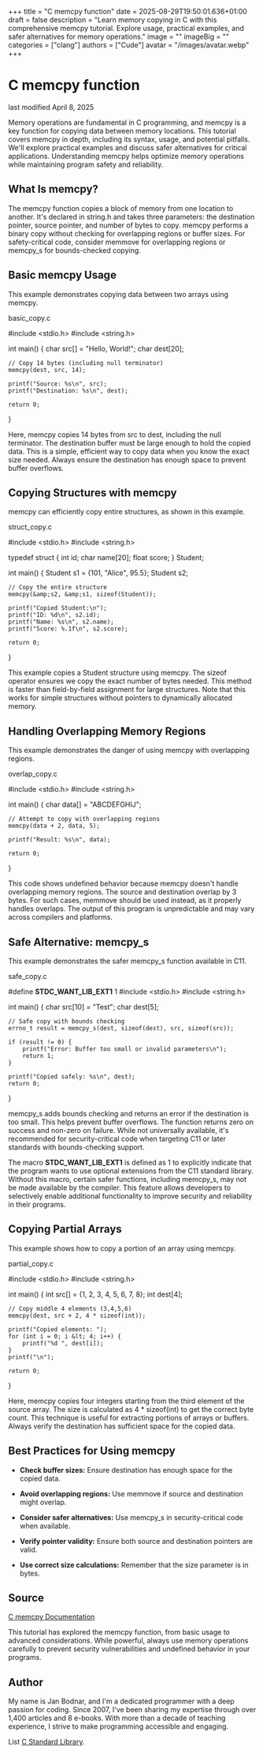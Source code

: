 +++
title = "C memcpy function"
date = 2025-08-29T19:50:01.636+01:00
draft = false
description = "Learn memory copying in C with this comprehensive memcpy tutorial. Explore usage, practical examples, and safer alternatives for memory operations."
image = ""
imageBig = ""
categories = ["clang"]
authors = ["Cude"]
avatar = "/images/avatar.webp"
+++

# C memcpy function

last modified April 8, 2025

Memory operations are fundamental in C programming, and memcpy is a
key function for copying data between memory locations. This tutorial covers
memcpy in depth, including its syntax, usage, and potential
pitfalls. We'll explore practical examples and discuss safer alternatives for
critical applications. Understanding memcpy helps optimize memory
operations while maintaining program safety and reliability.

## What Is memcpy?

The memcpy function copies a block of memory from one location to
another. It's declared in string.h and takes three parameters: the
destination pointer, source pointer, and number of bytes to copy.
memcpy performs a binary copy without checking for overlapping
regions or buffer sizes. For safety-critical code, consider
memmove for overlapping regions or memcpy_s for
bounds-checked copying.

## Basic memcpy Usage

This example demonstrates copying data between two arrays using
memcpy.

basic_copy.c
  

#include &lt;stdio.h&gt;
#include &lt;string.h&gt;

int main() {
    char src[] = "Hello, World!";
    char dest[20];

    // Copy 14 bytes (including null terminator)
    memcpy(dest, src, 14);

    printf("Source: %s\n", src);
    printf("Destination: %s\n", dest);

    return 0;
}

Here, memcpy copies 14 bytes from src to
dest, including the null terminator. The destination buffer must be
large enough to hold the copied data. This is a simple, efficient way to copy
data when you know the exact size needed. Always ensure the destination has
enough space to prevent buffer overflows.

## Copying Structures with memcpy

memcpy can efficiently copy entire structures, as shown in this
example.

struct_copy.c
  

#include &lt;stdio.h&gt;
#include &lt;string.h&gt;

typedef struct {
    int id;
    char name[20];
    float score;
} Student;

int main() {
    Student s1 = {101, "Alice", 95.5};
    Student s2;

    // Copy the entire structure
    memcpy(&amp;s2, &amp;s1, sizeof(Student));

    printf("Copied Student:\n");
    printf("ID: %d\n", s2.id);
    printf("Name: %s\n", s2.name);
    printf("Score: %.1f\n", s2.score);

    return 0;
}

This example copies a Student structure using memcpy.
The sizeof operator ensures we copy the exact number of bytes
needed. This method is faster than field-by-field assignment for large
structures. Note that this works for simple structures without pointers to
dynamically allocated memory.

## Handling Overlapping Memory Regions

This example demonstrates the danger of using memcpy with
overlapping regions.

overlap_copy.c
  

#include &lt;stdio.h&gt;
#include &lt;string.h&gt;

int main() {
    char data[] = "ABCDEFGHIJ";
    
    // Attempt to copy with overlapping regions
    memcpy(data + 2, data, 5);

    printf("Result: %s\n", data);

    return 0;
}

This code shows undefined behavior because memcpy doesn't handle
overlapping memory regions. The source and destination overlap by 3 bytes.
For such cases, memmove should be used instead, as it properly
handles overlaps. The output of this program is unpredictable and may vary
across compilers and platforms.

## Safe Alternative: memcpy_s

This example demonstrates the safer memcpy_s function available in
C11.

safe_copy.c
  

#define __STDC_WANT_LIB_EXT1__ 1
#include &lt;stdio.h&gt;
#include &lt;string.h&gt;

int main() {
    char src[10] = "Test";
    char dest[5];
    
    // Safe copy with bounds checking
    errno_t result = memcpy_s(dest, sizeof(dest), src, sizeof(src));

    if (result != 0) {
        printf("Error: Buffer too small or invalid parameters\n");
        return 1;
    }

    printf("Copied safely: %s\n", dest);
    return 0;
}

memcpy_s adds bounds checking and returns an error if the
destination is too small. This helps prevent buffer overflows. The function
returns zero on success and non-zero on failure. While not universally
available, it's recommended for security-critical code when targeting C11 or
later standards with bounds-checking support.

The macro __STDC_WANT_LIB_EXT1__ is defined as 1 to explicitly 
indicate that the program wants to use optional extensions from the C11 
standard library. Without this macro, certain safer functions, including 
memcpy_s, may not be made available by the compiler. This feature 
allows developers to selectively enable additional functionality to improve 
security and reliability in their programs.

## Copying Partial Arrays

This example shows how to copy a portion of an array using memcpy.

partial_copy.c
  

#include &lt;stdio.h&gt;
#include &lt;string.h&gt;

int main() {
    int src[] = {1, 2, 3, 4, 5, 6, 7, 8};
    int dest[4];
    
    // Copy middle 4 elements (3,4,5,6)
    memcpy(dest, src + 2, 4 * sizeof(int));

    printf("Copied elements: ");
    for (int i = 0; i &lt; 4; i++) {
        printf("%d ", dest[i]);
    }
    printf("\n");

    return 0;
}

Here, memcpy copies four integers starting from the third element of
the source array. The size is calculated as 4 * sizeof(int) to get
the correct byte count. This technique is useful for extracting portions of
arrays or buffers. Always verify the destination has sufficient space for the
copied data.

## Best Practices for Using memcpy

- **Check buffer sizes:** Ensure destination has enough space for the copied data.

- **Avoid overlapping regions:** Use memmove if source and destination might overlap.

- **Consider safer alternatives:** Use memcpy_s in security-critical code when available.

- **Verify pointer validity:** Ensure both source and destination pointers are valid.

- **Use correct size calculations:** Remember that the size parameter is in bytes.

## Source

[C memcpy Documentation](https://en.cppreference.com/w/c/string/byte/memcpy)

This tutorial has explored the memcpy function, from basic usage to
advanced considerations. While powerful, always use memory operations carefully
to prevent security vulnerabilities and undefined behavior in your programs.

## Author

My name is Jan Bodnar, and I'm a dedicated programmer with a deep passion for
coding. Since 2007, I've been sharing my expertise through over 1,400 articles
and 8 e-books. With more than a decade of teaching experience, I strive to make
programming accessible and engaging.

List [C Standard Library](/all/#clang-std).